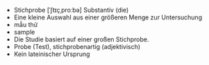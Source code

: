 - Stichprobe	[ˈʃtɪçˌproːbə]	Substantiv (die)
- Eine kleine Auswahl aus einer größeren Menge zur Untersuchung
- mẫu thử
- sample
- Die Studie basiert auf einer großen Stichprobe.
- Probe (Test), stichprobenartig (adjektivisch)
- Kein lateinischer Ursprung